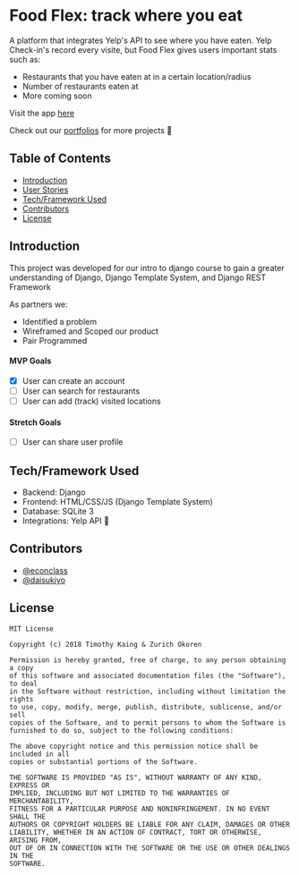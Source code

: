 # Food Flex: track where you eat

A platform that integrates Yelp's API to see where you have eaten. Yelp Check-in's record every visite, but Food Flex gives users important stats such as: 
- Restaurants that you have eaten at in a certain location/radius
- Number of restaurants eaten at
- More coming soon

Visit the app [here](http://food-flex.herokuapp.com)

Check out our [portfolios](https://www.makeschool.com/portfolio/Timothy-Kaing) for more projects 🎉


## Table of Contents
- [Introduction](#introduction)
- [User Stories](#user-stories)
- [Tech/Framework Used](#tech/framework-used)
- [Contributors](#contributors)
- [License](#license)

## Introduction

This project was developed for our intro to django course to gain a greater understanding of Django, Django Template System, and Django REST Framework

As partners we:
- Identified a problem
- Wireframed and Scoped our product
- Pair Programmed

#### MVP Goals
- [x] User can create an account
- [ ] User can search for restaurants
- [ ] User can add (track) visited locations

#### Stretch Goals
- [ ] User can share user profile

## Tech/Framework Used

- Backend: Django
- Frontend: HTML/CSS/JS (Django Template System)
- Database: SQLite 3
- Integrations: Yelp API 🔌

## Contributors
- [@econclass](https://github.com/econclass)
- [@daisukiyo](https://github.com/daisukiyo)

## License
    MIT License

    Copyright (c) 2018 Timothy Kaing & Zurich Okoren

    Permission is hereby granted, free of charge, to any person obtaining a copy
    of this software and associated documentation files (the "Software"), to deal
    in the Software without restriction, including without limitation the rights
    to use, copy, modify, merge, publish, distribute, sublicense, and/or sell
    copies of the Software, and to permit persons to whom the Software is
    furnished to do so, subject to the following conditions:

    The above copyright notice and this permission notice shall be included in all
    copies or substantial portions of the Software.

    THE SOFTWARE IS PROVIDED "AS IS", WITHOUT WARRANTY OF ANY KIND, EXPRESS OR
    IMPLIED, INCLUDING BUT NOT LIMITED TO THE WARRANTIES OF MERCHANTABILITY,
    FITNESS FOR A PARTICULAR PURPOSE AND NONINFRINGEMENT. IN NO EVENT SHALL THE
    AUTHORS OR COPYRIGHT HOLDERS BE LIABLE FOR ANY CLAIM, DAMAGES OR OTHER
    LIABILITY, WHETHER IN AN ACTION OF CONTRACT, TORT OR OTHERWISE, ARISING FROM,
    OUT OF OR IN CONNECTION WITH THE SOFTWARE OR THE USE OR OTHER DEALINGS IN THE
    SOFTWARE.